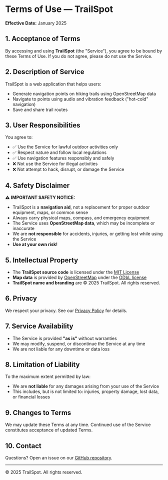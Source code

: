 # Terms of Use — TrailSpot

**Effective Date:** January 2025

## 1. Acceptance of Terms

By accessing and using **TrailSpot** (the "Service"), you agree to be bound by these Terms of Use. If you do not agree, please do not use the Service.

## 2. Description of Service

TrailSpot is a web application that helps users:
- Generate navigation points on hiking trails using OpenStreetMap data
- Navigate to points using audio and vibration feedback ("hot-cold" navigation)
- Save and share trail routes

## 3. User Responsibilities

You agree to:
- ✅ Use the Service for lawful outdoor activities only
- ✅ Respect nature and follow local regulations
- ✅ Use navigation features responsibly and safely
- ❌ Not use the Service for illegal activities
- ❌ Not attempt to hack, disrupt, or damage the Service

## 4. Safety Disclaimer

⚠️ **IMPORTANT SAFETY NOTICE:**

- TrailSpot is a **navigation aid**, not a replacement for proper outdoor equipment, maps, or common sense
- Always carry physical maps, compass, and emergency equipment
- The Service uses **OpenStreetMap data**, which may be incomplete or inaccurate
- We are **not responsible** for accidents, injuries, or getting lost while using the Service
- **Use at your own risk!**

## 5. Intellectual Property

- The **TrailSpot source code** is licensed under the [MIT License](LICENSE)
- **Map data** is provided by [OpenStreetMap](https://www.openstreetmap.org/) under the [ODbL license](https://opendatacommons.org/licenses/odbl/)
- **TrailSpot name and branding** are © 2025 TrailSpot. All rights reserved.

## 6. Privacy

We respect your privacy. See our [Privacy Policy](PRIVACY.md) for details.

## 7. Service Availability

- The Service is provided **"as is"** without warranties
- We may modify, suspend, or discontinue the Service at any time
- We are not liable for any downtime or data loss

## 8. Limitation of Liability

To the maximum extent permitted by law:
- We are **not liable** for any damages arising from your use of the Service
- This includes, but is not limited to: injuries, property damage, lost data, or financial losses

## 9. Changes to Terms

We may update these Terms at any time. Continued use of the Service constitutes acceptance of updated Terms.

## 10. Contact

Questions? Open an issue on our [GitHub repository](https://github.com/yourusername/trailspot).

---

© 2025 TrailSpot. All rights reserved.

